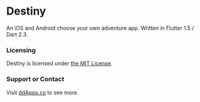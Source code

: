 # Destiny
An iOS and Android choose your own adventure app. Written in Flutter 1.5 / Dart 2.3.

### Licensing
Destiny is licensed under [the MIT License](LICENSE).

### Support or Contact
Visit [ddApps.co](http://ddapps.co) to see more.
